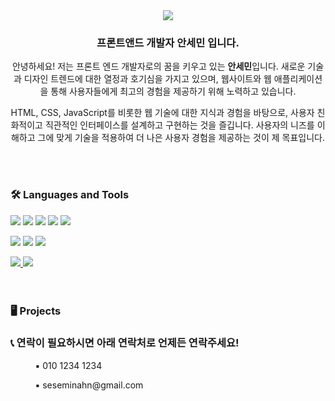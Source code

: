 <div align="center">
  <img src="https://capsule-render.vercel.app/api?type=waving&color=B897FF&height=210&section=header&text=Hi,%20I'm%20Semin%20Ahn&fontSize=72" />
</div>

<h3 align="center">프론트앤드 개발자 안세민 입니다. </h3>
<p align="center">
  안녕하세요! 저는 프론트 엔드 개발자로의 꿈을 키우고 있는 <b>안세민</b>입니다. 새로운 기술과 디자인 트렌드에 대한 열정과 호기심을 가지고 있으며, 웹사이트와 웹 애플리케이션을 통해 사용자들에게 최고의 경험을 제공하기 위해 노력하고 있습니다. 
</p>
<p align="center">
  HTML, CSS, JavaScript를 비롯한 웹 기술에 대한 지식과 경험을 바탕으로, 사용자 친화적이고 직관적인 인터페이스를 설계하고 구현하는 것을 즐깁니다. 사용자의 니즈를 이해하고 그에 맞게 기술을 적용하여 더 나은 사용자 경험을 제공하는 것이 제 목표입니다.
</p>
<br>
<br>

<h3>🛠 Languages and Tools </h3>
<p>
  <img src="https://img.shields.io/badge/html-E34F26?style=for-the-badge&logo=html5&logoColor=white">
  <img src="https://img.shields.io/badge/css-1572B6?style=for-the-badge&logo=css3&logoColor=white">
  <img src="https://img.shields.io/badge/javaScript-F7DF1E?style=for-the-badge&logo=javaScript&logoColor=white">
  <img src="https://img.shields.io/badge/jQuery-0769AD?style=for-the-badge&logo=jQuery&logoColor=white">
  <img src="https://img.shields.io/badge/react-61DAFB?style=for-the-badge&logo=react&logoColor=white">
</p>
<p>
  <img src="https://img.shields.io/badge/java-007396?style=for-the-badge&logo=java&logoColor=white"> 
  <img src="https://img.shields.io/badge/spring-6DB33F?style=for-the-badge&logo=spring&logoColor=white">
  <img src="https://img.shields.io/badge/oracle-F80000?style=for-the-badge&logo=oracle&logoColor=white">
</p>

<a href="https://brazen-ferryboat-157.notion.site/705be74873d6489688b3629b4916a720?pvs=4"> 
  <img src="https://img.shields.io/badge/notion-000000?style=for-the-badge&logo=notion&logoColor=white">
</a>
<a href="https://www.figma.com/file/9G2dTEuMULbyxztnQ9Kx4C/%ED%8F%AC%ED%8F%B4?type=design&node-id=146%3A115&mode=design&t=9dJ1yMgj745KCa4y-1"> 
  <img src="https://img.shields.io/badge/figma-F24E1E?style=for-the-badge&logo=figma&logoColor=white">
</a>
<br>
<br>
<br>

<h3>🖥 Projects</h3>
<h3>📞 연락이 필요하시면 아래 연락처로 언제든 연락주세요!</h3>
<p>&nbsp;&nbsp;&nbsp;&nbsp;&nbsp;&nbsp;&nbsp;&nbsp;&nbsp;&nbsp;▪ 010 1234 1234</p>
<p>&nbsp;&nbsp;&nbsp;&nbsp;&nbsp;&nbsp;&nbsp;&nbsp;&nbsp;&nbsp;▪ seseminahn@gmail.com</p>
<br>






<!--
**mastersese/mastersese** is a ✨ _special_ ✨ repository because its `README.md` (this file) appears on your GitHub profile.

Here are some ideas to get you started:

- 🔭 I’m currently working on ...
- 🌱 I’m currently learning ...
- 👯 I’m looking to collaborate on ...
- 🤔 I’m looking for help with ...
- 💬 Ask me about ...
- 📫 How to reach me: ...
- 😄 Pronouns: ...
- ⚡ Fun fact: ...
-->
